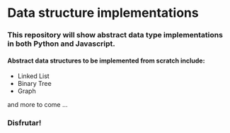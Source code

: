 # Data structure implementations

### This repository will show abstract data type implementations in both Python and Javascript.

#### Abstract data structures to be implemented from scratch include:


- Linked List
- Binary Tree
- Graph


and more to come ...


### Disfrutar!
